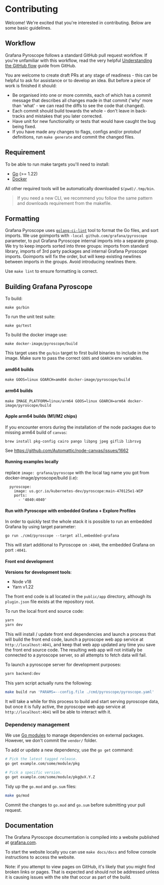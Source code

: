 # Contributing

Welcome! We're excited that you're interested in contributing. Below are some basic guidelines.

## Workflow

Grafana Pyroscope follows a standard GitHub pull request workflow. If you're unfamiliar with this workflow, read the very helpful [Understanding the GitHub flow](https://guides.github.com/introduction/flow/) guide from GitHub.

You are welcome to create draft PRs at any stage of readiness - this
can be helpful to ask for assistance or to develop an idea. But before
a piece of work is finished it should:

- Be organised into one or more commits, each of which has a commit message that describes all changes made in that commit ('why' more than 'what' - we can read the diffs to see the code that changed).
- Each commit should build towards the whole - don't leave in back-tracks and mistakes that you later corrected.
- Have unit for new functionality or tests that would have caught the bug being fixed.
- If you have made any changes to flags, configs and/or protobuf definitions, run `make generate` and commit the changed files.

## Requirement

To be able to run make targets you'll need to install:

- [Go](https://go.dev/doc/install) (>= 1.22)
- [Docker](https://docs.docker.com/engine/install/)

All other required tools will be automatically downloaded `$(pwd)/.tmp/bin`.

> If you need a new CLI, we recommend you follow the same pattern and downloads requirement from the makefile.

## Formatting

Grafana Pyroscope uses [`golang-ci-lint`](https://github.com/golangci/golangci-lint) tool to format the Go files, and sort imports.
We use goimports with `-local github.com/grafana/pyroscope` parameter, to put Grafana Pyroscope internal imports into a separate group. We try to keep imports sorted into three groups: imports from standard library, imports of 3rd party packages and internal Grafana Pyroscope imports. Goimports will fix the order, but will keep existing newlines between imports in the groups. Avoid introducing newlines there.

Use `make lint` to ensure formatting is correct.

## Building Grafana Pyroscope

To build:

```
make go/bin
```

To run the unit test suite:

```
make go/test
```

To build the docker image use:

```
make docker-image/pyroscope/build
```

This target uses the `go/bin` target to first build binaries to include in the image.
Make sure to pass the correct `GOOS` and `GOARCH` env variables.

#### amd64 builds
```
make GOOS=linux GOARCH=amd64 docker-image/pyroscope/build
```

#### arm64 builds
```
make IMAGE_PLATFORM=linux/arm64 GOOS=linux GOARCH=arm64 docker-image/pyroscope/build
```

#### Apple arm64 builds (M1/M2 chips)

If you encounter errors during the installation of the node packages due to missing arm64 build of `canvas`:

```
brew install pkg-config cairo pango libpng jpeg giflib librsvg
```

See https://github.com/Automattic/node-canvas/issues/1662

#### Running examples locally
replace `image: grafana/pyroscope` with the local tag name you got from docker-image/pyroscope/build (i.e):

```
  pyroscope:
    image: us.gcr.io/kubernetes-dev/pyroscope:main-470125e1-WIP
    ports:
      - '4040:4040'
```

#### Run with Pyroscope with embedded Grafana + Explore Profiles

In order to quickly test the whole stack it is possible to run an embedded Grafana by using target parameter:

```
go run ./cmd/pyroscope --target all,embedded-grafana
```

This will start additional to Pyroscope on `:4040`, the embedded Grafana on port `:4041`.

#### Front end development

**Versions for development tools**:
- Node v18
- Yarn v1.22

The front end code is all located in the `public/app` directory, although its `plugin.json`
file exists at the repository root.

To run the local front end source code:
```sh
yarn 
yarn dev
```

This will install / update front end dependencies and launch a process that will build
the front end code, launch a pyroscope web app service at `http://localhost:4041`,
and keep that web app updated any time you save the front end source code.
The resulting web app will not initially be connected to a pyroscope server,
so all attempts to fetch data will fail.

To launch a pyroscope server for development purposes:
```sh
yarn backend:dev
```

This yarn script actually runs the following:
```sh
make build run 'PARAMS=--config.file ./cmd/pyroscope/pyroscope.yaml'
```

It will take a while for this process to build and start serving pyroscope data, but
once it is fully active, the pyroscope web app service at `http://localhost:4041`
will be able to interact with it.

### Dependency management

We use [Go modules](https://golang.org/cmd/go/#hdr-Modules__module_versions__and_more) to manage dependencies on external packages.
However, we don't commit the `vendor/` folder.

To add or update a new dependency, use the `go get` command:

```bash
# Pick the latest tagged release.
go get example.com/some/module/pkg

# Pick a specific version.
go get example.com/some/module/pkg@vX.Y.Z
```

Tidy up the `go.mod` and `go.sum` files:

```bash
make go/mod
```

Commit the changes to `go.mod` and `go.sum` before submitting your pull request.

## Documentation

The Grafana Pyroscope documentation is compiled into a website published at [grafana.com](https://grafana.com/).

To start the website locally you can use `make docs/docs` and follow console instructions to access the website.

Note: if you attempt to view pages on GitHub, it's likely that you might find broken links or pages. That is expected and should not be addressed unless it is causing issues with the site that occur as part of the build.
